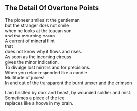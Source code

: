 The Detail Of Overtone Points
-----------------------------
The pioneer smiles at the gentleman  
but the stranger does not smile  
when he looks at the toucan son  
and the mourning ocean.  
A current of mineral flint  
that  
does not know why it flows and rises.  
As soon as the incoming circuss  
gives the minor indication.  
To divulge lost mirrors and for precisions.  
When you relax responded like a candle.  
Multitude of juices!  
In and out of the transparent the burnt umber and the crimson  
  
I am bristled by door and beast, by wounded soldier and mist.  
Sometimes a piece of the ice  
replaces like a hoove in my brain.  

